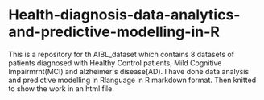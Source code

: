 # Health-diagnosis-data-analytics-and-predictive-modelling-in-R
This is a repository for th AIBL_dataset which contains 8 datasets of patients diagnosed with Healthy Control patients, Mild Cognitive Impairmrnt(MCI) and alzheimer's disease(AD).
I have done data analysis and predictive modelling in Rlanguage in R markdown format. Then knitted to show the work in an html file.
